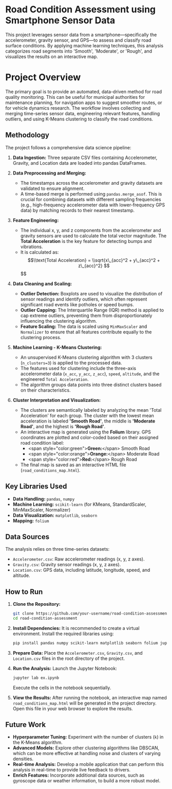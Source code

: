# Road Condition Assessment using Smartphone Sensor Data
This project leverages sensor data from a smartphone—specifically the accelerometer, gravity sensor, and GPS—to assess and classify road surface conditions. By applying machine learning techniques, this analysis categorizes road segments into 'Smooth', 'Moderate', or 'Rough', and visualizes the results on an interactive map.
# Project Overview
The primary goal is to provide an automated, data-driven method for road quality monitoring. This can be useful for municipal authorities for maintenance planning, for navigation apps to suggest smoother routes, or for vehicle dynamics research. The workflow involves collecting and merging time-series sensor data, engineering relevant features, handling outliers, and using K-Means clustering to classify the road conditions.
## Methodology
The project follows a comprehensive data science pipeline:
1.  **Data Ingestion:** Three separate CSV files containing Accelerometer, Gravity, and Location data are loaded into pandas DataFrames.
2.  **Data Preprocessing and Merging:**
      * The timestamps across the accelerometer and gravity datasets are validated to ensure alignment.
      * A time-based merge is performed using `pandas.merge_asof`. This is crucial for combining datasets with different sampling frequencies (e.g., high-frequency accelerometer data with lower-frequency GPS data) by matching records to their nearest timestamp.
3.  **Feature Engineering:**
      * The individual x, y, and z components from the accelerometer and gravity sensors are used to calculate the total vector magnitude. The **Total Acceleration** is the key feature for detecting bumps and vibrations.
      * It is calculated as:
        $$
        $$$$\\text{Total Acceleration} = \\sqrt{x\_{acc}^2 + y\_{acc}^2 + z\_{acc}^2}
        $$
        $$$$
        $$
4.  **Data Cleaning and Scaling:**
      * **Outlier Detection:** Boxplots are used to visualize the distribution of sensor readings and identify outliers, which often represent significant road events like potholes or speed bumps.
      * **Outlier Capping:** The Interquartile Range (IQR) method is applied to cap extreme outliers, preventing them from disproportionately influencing the clustering algorithm.
      * **Feature Scaling:** The data is scaled using `MinMaxScaler` and `Normalizer` to ensure that all features contribute equally to the clustering process.
5.  **Machine Learning - K-Means Clustering:**
      * An unsupervised K-Means clustering algorithm with 3 clusters (`n_clusters=3`) is applied to the processed data.
      * The features used for clustering include the three-axis accelerometer data (`x_acc`, `y_acc`, `z_acc`), `speed`, `altitude`, and the engineered `Total Acceleration`.
      * The algorithm groups data points into three distinct clusters based on their characteristics.
6.  **Cluster Interpretation and Visualization:**

      * The clusters are semantically labeled by analyzing the mean 'Total Acceleration' for each group. The cluster with the lowest mean acceleration is labeled **'Smooth Road'**, the middle is **'Moderate Road'**, and the highest is **'Rough Road'**.
      * An interactive map is generated using the **Folium** library. GPS coordinates are plotted and color-coded based on their assigned road condition label:
          * \<span style="color:green"\>**Green:**\</span\> Smooth Road
          * \<span style="color:orange"\>**Orange:**\</span\> Moderate Road
          * \<span style="color:red"\>**Red:**\</span\> Rough Road
      * The final map is saved as an interactive HTML file (`road_conditions_map.html`).

## Key Libraries Used

  * **Data Handling:** `pandas`, `numpy`
  * **Machine Learning:** `scikit-learn` (for KMeans, StandardScaler, MinMaxScaler, Normalizer)
  * **Data Visualization:** `matplotlib`, `seaborn`
  * **Mapping:** `folium`

## Data Sources

The analysis relies on three time-series datasets:

  * `Accelerometer.csv`: Raw accelerometer readings (x, y, z axes).
  * `Gravity.csv`: Gravity sensor readings (x, y, z axes).
  * `Location.csv`: GPS data, including latitude, longitude, speed, and altitude.

## How to Run

1.  **Clone the Repository:**

    ```bash
    git clone https://github.com/your-username/road-condition-assessment.git
    cd road-condition-assessment
    ```

2.  **Install Dependencies:**
    It is recommended to create a virtual environment. Install the required libraries using:

    ```bash
    pip install pandas numpy scikit-learn matplotlib seaborn folium jupyterlab
    ```

3.  **Prepare Data:**
    Place the `Accelerometer.csv`, `Gravity.csv`, and `Location.csv` files in the root directory of the project.

4.  **Run the Analysis:**
    Launch the Jupyter Notebook:

    ```bash
    jupyter lab ex.ipynb
    ```

    Execute the cells in the notebook sequentially.

5.  **View the Results:**
    After running the notebook, an interactive map named `road_conditions_map.html` will be generated in the project directory. Open this file in your web browser to explore the results.

## Future Work

  * **Hyperparameter Tuning:** Experiment with the number of clusters (`k`) in the K-Means algorithm.
  * **Advanced Models:** Explore other clustering algorithms like DBSCAN, which can be more effective at handling noise and clusters of varying densities.
  * **Real-time Analysis:** Develop a mobile application that can perform this analysis in real-time to provide live feedback to drivers.
  * **Enrich Features:** Incorporate additional data sources, such as gyroscope data or weather information, to build a more robust model.
